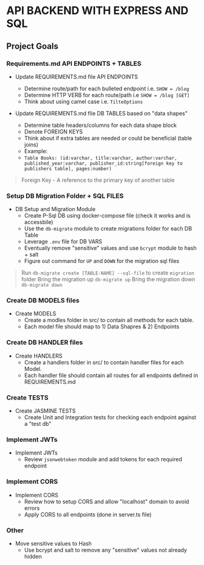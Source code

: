 # API BACKEND WITH EXPRESS AND SQL
## Project Goals
### Requirements.md API ENDPOINTS + TABLES
* Update REQUIREMENTS.md file API ENDPOINTS
	* Determine route/path for each bulleted endpoint i.e. `SHOW = /blog`
	* Determine HTTP VERB for each route/path i.e `SHOW = /blog [GET]`
	* Think about using camel case i.e. `TilteOptions`

* Update REQUIREMENTS.md file DB TABLES based on "data shapes"
	* Determine table headers/columns for each data shape block
	* Denote FOREIGN KEYS 
	* Think about if extra tables are needed or could be beneficial (table joins)
	* Example: 
	* `Table Books: (id:varchar, title:varchar, author:varchar, published_year:varchar, publisher_id:string[foreign key to publishers table], pages:number)`

> Foreign Key - A reference to the primary key of another table

### Setup DB Migration Folder + SQL FILES
* DB Setup and Migration Module
	* Create P-Sql DB using docker-compose file (check it works and is accessbile)
	* Use the `db-migrate` module to create migrations folder for each DB Table
	* Leverage `.env` file for DB VARS
	* Eventually remove "sensitive" values and use `bcrypt` module to hash + salt
	* Figure out command for `UP` and `DOWN` for the migration sql files

> Run `db-migrate create [TABLE-NAME] --sql-file` to create `migration` folder 
> Bring the migration up `db-migrate up`
> Bring the migration down `db-migrate down`

### Create DB MODELS files
* Create MODELS
	* Create a modles folder in src/ to contain all methods for each table.
	* Each model file should map to 1) Data Shapres & 2) Endpoints

### Create DB HANDLER files
* Create HANDLERS
	* Create a handlers folder in src/ to contain handler files for each Model.
	* Each handler file should contain all routes for all endpoints defined in REQUIREMENTS.md

### Create TESTS
* Create JASMINE TESTS
	* Create Unit and Integration tests for checking each endpoint against a "test db"

### Implement JWTs
* Implement JWTs
	* Review `jsonwebtoken` module and add tokens for each required endpoint

### Implement CORS
* Implement CORS
	* Review how to setup CORS and allow "localhost" domain to avoid errors
	* Apply CORS to all endpoints (done in server.ts file)

### Other
* Move sensitive values to Hash
	* Use bcrypt and salt to remove any "sensitive" values not already hidden









